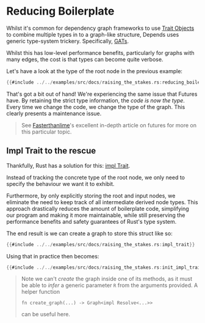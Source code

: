 # Reducing Boilerplate

Whilst it's common for dependency graph frameworks to use [Trait Objects](https://doc.rust-lang.org/book/ch17-02-trait-objects.html)
to combine multiple types in to a graph-like structure, Depends uses generic type-system trickery.
Specifically, [GATs](https://rust-lang.github.io/generic-associated-types-initiative/explainer/motivation.html).

Whilst this has low-level performance benefits, particularly for graphs with many edges, the cost is that types can become quite verbose.

Let's have a look at the type of the root node in the previous example:

```rust
{{#include ../../examples/src/docs/raising_the_stakes.rs:reducing_boilerplate}}
```

That's got a bit out of hand! We're experiencing the same issue that Futures have. By retaining the strict type information, the _code is now the type_. Every time we change the code, we change the type of the graph. This clearly presents a maintenance issue.

> See [Fasterthanlime](https://fasterthanli.me/articles/understanding-rust-futures-by-going-way-too-deep)'s excellent in-depth article on futures for more on this particular topic.

## Impl Trait to the rescue

Thankfully, Rust has a solution for this: [impl Trait](https://doc.rust-lang.org/book/ch10-02-traits.html#returning-types-that-implement-traits).

Instead of tracking the concrete type of the root node, we only need to specify the behaviour we want it to exhibit.

Furthermore, by only explicitly storing the root and input nodes, we eliminate the need to keep track of all intermediate derived node types. This approach drastically reduces the amount of boilerplate code, simplifying our program and making it more maintainable, while still preserving the performance benefits and safety guarantees of Rust's type system.

The end result is we can create a graph to store this struct like so:

```rust
{{#include ../../examples/src/docs/raising_the_stakes.rs:impl_trait}}
```

Using that in practice then becomes:

```rust
{{#include ../../examples/src/docs/raising_the_stakes.rs:init_impl_trait}}
```

> Note we can't _create_ the graph inside one of its methods, as it must be able to _infer_ a generic parameter `R` from
> the arguments provided. A helper function
>
> `fn create_graph(...) -> Graph<impl Resolve<...>>`
>
> can be useful here.
